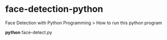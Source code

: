 # face-detection-python

Face Detection with Python Programming > How to run this python program

**python** face-detect.py
